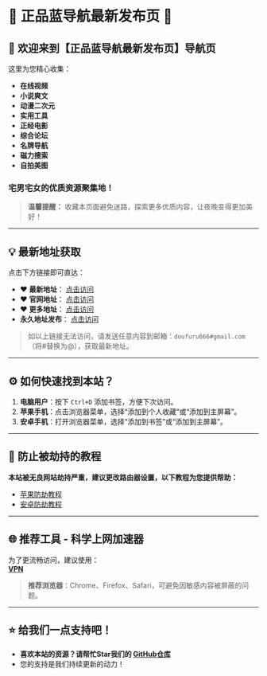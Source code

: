 # 🌟 正品蓝导航最新发布页 🌟  

## 🎉 **欢迎来到【正品蓝导航最新发布页】导航页**  
这里为您精心收集：  
- **在线视频**  
- **小说爽文**  
- **动漫二次元**  
- **实用工具**  
- **正经电影**  
- **综合论坛**  
- **名牌导航**  
- **磁力搜索**  
- **自拍美图**  

### 宅男宅女的优质资源聚集地！  

> **温馨提醒：** 收藏本页面避免迷路，探索更多优质内容，让夜晚变得更加美好！  

---

## 💡 **最新地址获取**  
点击下方链接即可直达：  
- ❤️ **最新地址**： [点击访问](https://最新.dizhi66.top)  
- ❤️ **官网地址**： [点击访问](https://官方.dizhi66.top)  
- ❤️ **更多地址**： [点击访问](https://dizhi66.top)  
- **永久地址发布**： [点击访问](https://wangjidizhi.com)  

> 如以上链接无法访问，请发送任意内容到邮箱：`doufuru666#gmail.com`（将#替换为@），获取最新地址。  

---

## ⚙️ **如何快速找到本站？**  
1. **电脑用户**：按下 `Ctrl+D` 添加书签，方便下次访问。  
2. **苹果手机**：点击浏览器菜单，选择“添加到个人收藏”或“添加到主屏幕”。  
3. **安卓手机**：打开浏览器菜单，选择“添加到书签”或“添加到主屏幕”。  

---

## 🚨 **防止被劫持的教程**  
**本站被无良网站劫持严重，建议更改路由器设置，以下教程为您提供帮助：**  
- [苹果防劫教程](https://github.com/dizhi01xyz/landaohangjsz.wiki.git)  
- [安卓防劫教程](https://gist.github.com/dizhi01xyz/89dbbdb5836f74016735f06a30f691fd)  

---

## 🌐 **推荐工具 - 科学上网加速器**  
为了更流畅访问，建议使用：  
<a href="https://2d8.suwkteqd.com/c-16717/a-bMWFM" target="_blank" class="text-red"><strong>VPN</strong></a>  

> **推荐浏览器**：Chrome、Firefox、Safari，可避免因敏感内容被屏蔽的问题。  

---

## ⭐ **给我们一点支持吧！**  
- **喜欢本站的资源？请帮忙Star我们的 [GitHub仓库](https://github.com)**  
- 您的支持是我们持续更新的动力！  

